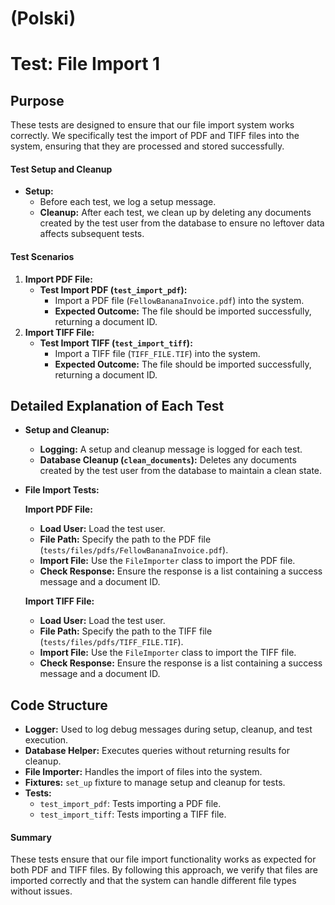 
# (Polski)

# Test: File Import 1

## Purpose

These tests are designed to ensure that our file import system works correctly. We specifically test the import of PDF and TIFF files into the system, ensuring that they are processed and stored successfully.

#### Test Setup and Cleanup

* **Setup:**
  * Before each test, we log a setup message.
  * **Cleanup:** After each test, we clean up by deleting any documents created by the test user from the database to ensure no leftover data affects subsequent tests.

#### Test Scenarios

1. **Import PDF File:**
   * **Test Import PDF (`test_import_pdf`):**
     * Import a PDF file (`FellowBananaInvoice.pdf`) into the system.
     * **Expected Outcome:** The file should be imported successfully, returning a document ID.
2. **Import TIFF File:**
   * **Test Import TIFF (`test_import_tiff`):**
     * Import a TIFF file (`TIFF_FILE.TIF`) into the system.
     * **Expected Outcome:** The file should be imported successfully, returning a document ID.

## Detailed Explanation of Each Test

* **Setup and Cleanup:**
  * **Logging:** A setup and cleanup message is logged for each test.
  * **Database Cleanup (`clean_documents`):** Deletes any documents created by the test user from the database to maintain a clean state.
*   **File Import Tests:**

    **Import PDF File:**

    * **Load User:** Load the test user.
    * **File Path:** Specify the path to the PDF file (`tests/files/pdfs/FellowBananaInvoice.pdf`).
    * **Import File:** Use the `FileImporter` class to import the PDF file.
    * **Check Response:** Ensure the response is a list containing a success message and a document ID.

    **Import TIFF File:**

    * **Load User:** Load the test user.
    * **File Path:** Specify the path to the TIFF file (`tests/files/pdfs/TIFF_FILE.TIF`).
    * **Import File:** Use the `FileImporter` class to import the TIFF file.
    * **Check Response:** Ensure the response is a list containing a success message and a document ID.

## Code Structure

* **Logger:** Used to log debug messages during setup, cleanup, and test execution.
* **Database Helper:** Executes queries without returning results for cleanup.
* **File Importer:** Handles the import of files into the system.
* **Fixtures:** `set_up` fixture to manage setup and cleanup for tests.
* **Tests:**
  * `test_import_pdf`: Tests importing a PDF file.
  * `test_import_tiff`: Tests importing a TIFF file.

#### Summary

These tests ensure that our file import functionality works as expected for both PDF and TIFF files. By following this approach, we verify that files are imported correctly and that the system can handle different file types without issues.


